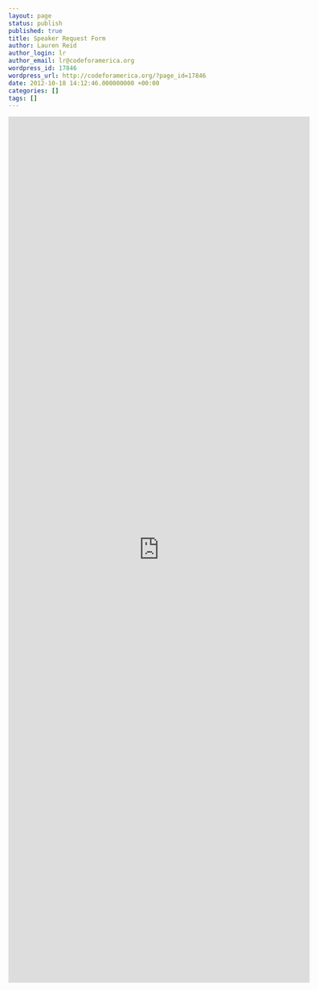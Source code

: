 ```yaml
---
layout: page
status: publish
published: true
title: Speaker Request Form
author: Lauren Reid
author_login: lr
author_email: lr@codeforamerica.org
wordpress_id: 17846
wordpress_url: http://codeforamerica.org/?page_id=17846
date: 2012-10-18 14:12:46.000000000 +00:00
categories: []
tags: []
---
```

 <iframe src="https://docs.google.com/a/codeforamerica.org/spreadsheet/embeddedform?formkey=dEc3MnZyc0pGdG9naU1KSmVTc184dFE6MQ" width="600" height="1722" frameborder="0" marginheight="0" marginwidth="0"></iframe>
